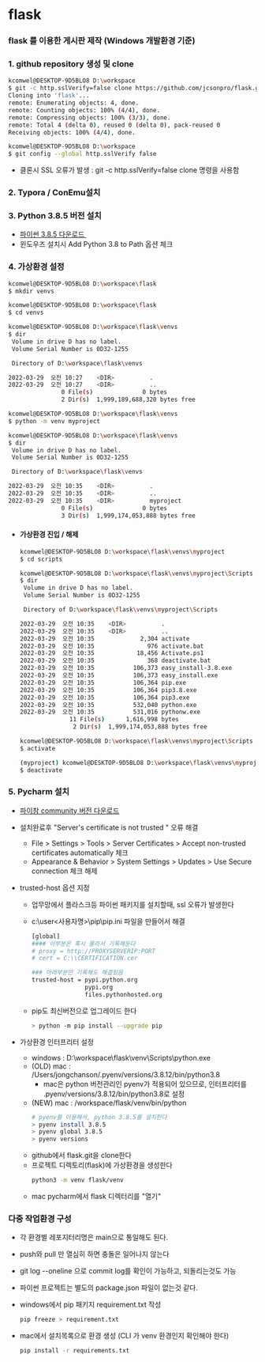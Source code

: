 # flask
### flask 를 이용한 게시판 제작 (Windows 개발환경 기준)



### 1. github repository 생성 및 clone

```bash
kcomwel@DESKTOP-9D5BLO8 D:\workspace
$ git -c http.sslVerify=false clone https://github.com/jcsonpro/flask.git
Cloning into 'flask'...
remote: Enumerating objects: 4, done.
remote: Counting objects: 100% (4/4), done.
remote: Compressing objects: 100% (3/3), done.
remote: Total 4 (delta 0), reused 0 (delta 0), pack-reused 0
Receiving objects: 100% (4/4), done.

kcomwel@DESKTOP-9D5BLO8 D:\workspace
$ git config --global http.sslVerify false
```

- 클론시 SSL 오류가 발생 : git -c http.sslVerify=false clone <repository> 명령을 사용함



### 2. Typora / ConEmu설치



### 3. Python 3.8.5 버전 설치

- [파이썬 3.8.5 다운로드 ](https://www.python.org/downloads/release/python-385/) 
- 윈도우즈 설치시 Add Python 3.8 to Path 옵션 체크

### 

### 4. 가상환경 설정

```bash
kcomwel@DESKTOP-9D5BLO8 D:\workspace\flask
$ mkdir venvs

kcomwel@DESKTOP-9D5BLO8 D:\workspace\flask
$ cd venvs

kcomwel@DESKTOP-9D5BLO8 D:\workspace\flask\venvs
$ dir
 Volume in drive D has no label.
 Volume Serial Number is 0D32-1255

 Directory of D:\workspace\flask\venvs

2022-03-29  오전 10:27    <DIR>          .
2022-03-29  오전 10:27    <DIR>          ..
               0 File(s)              0 bytes
               2 Dir(s)  1,999,189,688,320 bytes free

kcomwel@DESKTOP-9D5BLO8 D:\workspace\flask\venvs
$ python -m venv myproject

kcomwel@DESKTOP-9D5BLO8 D:\workspace\flask\venvs
$ dir
 Volume in drive D has no label.
 Volume Serial Number is 0D32-1255

 Directory of D:\workspace\flask\venvs

2022-03-29  오전 10:35    <DIR>          .
2022-03-29  오전 10:35    <DIR>          ..
2022-03-29  오전 10:35    <DIR>          myproject
               0 File(s)              0 bytes
               3 Dir(s)  1,999,174,053,888 bytes free
```

- #### 가상환경 진입 / 해제

  ```bash
  kcomwel@DESKTOP-9D5BLO8 D:\workspace\flask\venvs\myproject
  $ cd scripts
  
  kcomwel@DESKTOP-9D5BLO8 D:\workspace\flask\venvs\myproject\Scripts
  $ dir
   Volume in drive D has no label.
   Volume Serial Number is 0D32-1255
  
   Directory of D:\workspace\flask\venvs\myproject\Scripts
  
  2022-03-29  오전 10:35    <DIR>          .
  2022-03-29  오전 10:35    <DIR>          ..
  2022-03-29  오전 10:35             2,304 activate
  2022-03-29  오전 10:35               976 activate.bat
  2022-03-29  오전 10:35            18,456 Activate.ps1
  2022-03-29  오전 10:35               368 deactivate.bat
  2022-03-29  오전 10:35           106,373 easy_install-3.8.exe
  2022-03-29  오전 10:35           106,373 easy_install.exe
  2022-03-29  오전 10:35           106,364 pip.exe
  2022-03-29  오전 10:35           106,364 pip3.8.exe
  2022-03-29  오전 10:35           106,364 pip3.exe
  2022-03-29  오전 10:35           532,040 python.exe
  2022-03-29  오전 10:35           531,016 pythonw.exe
                11 File(s)      1,616,998 bytes
                 2 Dir(s)  1,999,174,053,888 bytes free
  
  kcomwel@DESKTOP-9D5BLO8 D:\workspace\flask\venvs\myproject\Scripts
  $ activate
  
  (myproject) kcomwel@DESKTOP-9D5BLO8 D:\workspace\flask\venvs\myproject\Scripts
  $ deactivate
  ```

  

### 5. Pycharm 설치

- [파이참 community 버전 다운로드](https://www.jetbrains.com/ko-kr/pycharm/download/#section=windows)

- 설치완료후 "Server's certificate is not trusted " 오류 해결
  - File > Settings > Tools > Server Certificates > Accept non-trusted certificates automatically 체크
  - Appearance & Behavior > System Settings > Updates > Use Secure connection 체크 해제
  
- trusted-host 옵션 지정
  - 업무망에서 플라스크등 파이썬 패키지를 설치할때, ssl 오류가 발생한다
  
  - c:\user\<사용자명>\pip\pip.ini 파일을 만들어서 해결
  
    ```bash
    [global]
    #### 이부분은 혹시 몰라서 기록해둔다
    # proxy = http://PROXYSERVERIP:PORT    
    # cert = C:\\CERTIFICATION.cer
    
    ### 아래부분만 기록해도 해결됬음
    trusted-host = pypi.python.org
                   pypi.org
                   files.pythonhosted.org
    ```
  
  - pip도 최신버전으로 업그레이드 한다
  
    ```bash
    > python -m pip install --upgrade pip
    ```
  
- 가상환경 인터프리터 설정
  - windows : D:\workspace\flask\venv\Scripts\python.exe
  - (OLD) mac : /Users/jongchanson/.pyenv/versions/3.8.12/bin/python3.8
    - mac은 python 버전관리인 pyenv가 적용되어 있으므로, 인터프리터를 .pyenv/versions/3.8.12/bin/python3.8로 설정
  - (NEW) mac : /workspace/flask/venv/bin/python
    ```bash
    # pyenv를 이용해서, python 3.8.5를 설치한다
    > pyenv install 3.8.5
    > pyenv global 3.8.5
    > pyenv versions
    ```
  - github에서 flask.git을 clone한다
  - 프로젝트 디렉토리(flask)에 가상환경을 생성한다
    ```bash
    python3 -m venv flask/venv
    ```
  - mac pycharm에서 flask 디렉터리를 "열기"

### 다중 작업환경 구성
- 각 환경별 레포지터리명은 main으로 통일해도 된다.
- push와 pull 만 열심히 하면 충돌은 일어나지 않는다
- git log --oneline 으로 commit log를  확인이 가능하고, 되돌리는것도 가능

- 파이썬 프로젝트는 별도의 package.json 파일이 없는것 같다. 

- windows에서 pip 패키지 requirement.txt 작성
  ```bash
  pip freeze > requirement.txt
  ```
  
- mac에서 설치목록으로 환경 생성 (CLI 가 venv 환경인지 확인해야 한다)

  ```bash
  pip install -r requirements.txt
  ```


  

